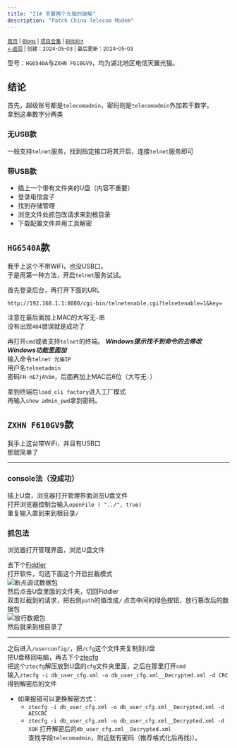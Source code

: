 ```yaml
---
title: "21# 天翼两个光猫的破解"
description: "Patch China Telecom Modem"
---
```

<small id="old_menu"><a href="/">首页</a> | <a href="/blogs">Blogs</a> | <a href="/Project">项目合集</a> | <a href="https://space.bilibili.com/1987247870">Bilibili↗</a><br></small><small><a href="../../">←返回</a> |
 创建：2024-05-03 | 最后更新：2024-05-03</small><br>

型号：`HG6540A`与`ZXHN F610GV9`，均为湖北地区电信天翼光猫。

## 结论
首先，超级账号都是`telecomadmin`，密码则是`telecomadmin`外加若干数字。<br>
拿到这串数字分两类
### 无USB款
一般支持`telnet`服务，找到指定接口将其开启，连接`telnet`服务即可
### 带USB款
* 插上一个带有文件夹的U盘（内容不重要）
* 登录电信盒子
* 找到存储管理
* 浏览文件处抓包改请求来到根目录
* 下载配置文件并用工具解密

## `HG6540A`款
我手上这个不带WiFi，也没USB口。<br>
于是用第一种方法，开启`telnet`服务试试。

首先登录后台，再打开下面的URL
```url
http://192.168.1.1:8080/cgi-bin/telnetenable.cgi?telnetenable=1&key=
```
注意在最后面加上MAC的大写无`-`串<br>
没有出现`404`错误就是成功了<br>

再打开`cmd`或者支持`telnet`的终端。 ***Windows提示找不到命令的去修改Windows功能里面加***<br>
输入命令`telnet 光猫IP`<br>
用户名`telnetadmin`<br>
密码`FH-nE7jA%5m`，后面再加上MAC后6位（大写无`-`）

拿到终端后`load_cli factory`进入工厂模式<br>
再输入`show admin_pwd`拿到密码。

## `ZXHN F610GV9`款
我手上这台带WiFi，并且有USB口<br>
那就简单了<br>

---

### console法（没成功）
插上U盘，浏览器打开管理界面浏览U盘文件<br>
打开浏览器控制台输入`openFile ( "../", true)`<br>
重复输入直到来到根目录`/`

### 抓包法
浏览器打开管理界面，浏览U盘文件

去下个[Fiddler](https://ezrealik.lanzouj.com/tp/i2d5iihy7pg)<br>
打开软件，勾选下面这个开启拦截模式<br>
![断点调试数据包](https://imagebb.skyseeker.eu.org/file/Pictrue-Bed/2022/Image_2022-01-23_13-02-60.jpg)<br>
然后点击U盘里面的文件夹，切回Fiddler<br>
双击拦截到的请求，把右侧`path`的值改成`/`<bt>
点击中间的绿色按钮，放行篡改后的数据包<br>
![放行数据包](https://imagebb.skyseeker.eu.org/file/Pictrue-Bed/2022/Image_2022-01-23_13-05-60.jpg)<br>
然后就来到根目录了

---

之后进入`/userconfig/`，把`/cfg`这个文件夹复制到U盘<br>
把U盘移回电脑，再去下个[ztecfg](https://github.com/wx1183618058/ZET-Optical-Network-Terminal-Decoder/releases/)<br>
把这个`ztecfg`解压放到U盘的`cfg`文件夹里面，之后在那里打开`cmd`<br>
输入`ztecfg -i db_user_cfg.xml -o db_user_cfg.xml__Decrypted.xml -d CRC`得到解密后的文件<br>
* 如果报错可以更换解密方式：
  * `ztecfg -i db_user_cfg.xml -o db_user_cfg.xml__Decrypted.xml -d AESCBC`
  * `ztecfg -i db_user_cfg.xml -o db_user_cfg.xml__Decrypted.xml -d XOR`
打开解密后的`db_user_cfg.xml__Decrypted.xml`<br>
查找字段`telecomadmin`，附近就有密码（推荐格式化后再找)）。

<script src="https://rs.kdxiaoyi.top/res/scripts/js/sober.min.js"></script><script src="https://rs.kdxiaoyi.top/res/scripts/js/md-newUI-render.js"></script>